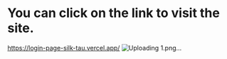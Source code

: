 # You can click on the link to visit the site.
https://login-page-silk-tau.vercel.app/
![Uploading 1.png…]()
